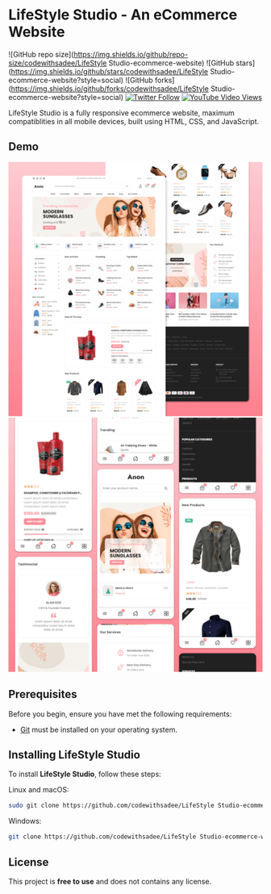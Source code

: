 # LifeStyle Studio - An eCommerce Website

![GitHub repo size](https://img.shields.io/github/repo-size/codewithsadee/LifeStyle Studio-ecommerce-website)
![GitHub stars](https://img.shields.io/github/stars/codewithsadee/LifeStyle Studio-ecommerce-website?style=social)
![GitHub forks](https://img.shields.io/github/forks/codewithsadee/LifeStyle Studio-ecommerce-website?style=social)
[![Twitter Follow](https://img.shields.io/twitter/follow/codewithsadee_?style=social)](https://twitter.com/intent/follow?screen_name=codewithsadee_)
[![YouTube Video Views](https://img.shields.io/youtube/views/3l8Lob4ysI0?style=social)](https://youtu.be/3l8Lob4ysI0)

LifeStyle Studio is a fully responsive ecommerce website, maximum compatiblities in all mobile devices, built using HTML, CSS, and JavaScript.

## Demo

![LifeStyle Studio Desktop Demo](./website-demo-image/desktop.png "Desktop Demo")
![LifeStyle Studio Mobile Demo](./website-demo-image/mobile.png "Mobile Demo")

## Prerequisites

Before you begin, ensure you have met the following requirements:

* [Git](https://git-scm.com/downloads "Download Git") must be installed on your operating system.

## Installing LifeStyle Studio

To install **LifeStyle Studio**, follow these steps:

Linux and macOS:

```bash
sudo git clone https://github.com/codewithsadee/LifeStyle Studio-ecommerce-website.git
```

Windows:

```bash
git clone https://github.com/codewithsadee/LifeStyle Studio-ecommerce-website.git
```

## License

This project is **free to use** and does not contains any license.
